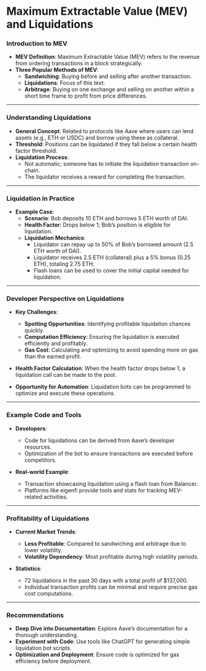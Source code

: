 
# Maximum Extractable Value (MEV) and Liquidations

  

### Introduction to MEV

  

-   **MEV Definition**: Maximum Extractable Value (MEV) refers to the revenue from ordering transactions in a block strategically.
-   **Three Popular Methods of MEV**:
    -   **Sandwiching**: Buying before and selling after another transaction.
    -   **Liquidations**: Focus of this text.
    -   **Arbitrage**: Buying on one exchange and selling on another within a short time frame to profit from price differences.

  

----------

  

### Understanding Liquidations

  

-   **General Concept**: Related to protocols like Aave where users can lend assets (e.g., ETH or USDC) and borrow using these as collateral.
-   **Threshold**: Positions can be liquidated if they fall below a certain health factor threshold.
-   **Liquidation Process**:
    -   Not automatic; someone has to initiate the liquidation transaction on-chain.
    -   The liquidator receives a reward for completing the transaction.

  

----------

  

### Liquidation in Practice

  

-   **Example Case**:
    -   **Scenario**: Bob deposits 10 ETH and borrows 5 ETH worth of DAI.
    -   **Health Factor**: Drops below 1; Bob’s position is eligible for liquidation.
    -   **Liquidation Mechanics**:
        -   Liquidator can repay up to 50% of Bob’s borrowed amount (2.5 ETH worth of DAI).
        -   Liquidator receives 2.5 ETH (collateral) plus a 5% bonus (0.25 ETH), totaling 2.75 ETH.
        -   Flash loans can be used to cover the initial capital needed for liquidation.

  

----------

  

### Developer Perspective on Liquidations

  

-   **Key Challenges**:
    
    -   **Spotting Opportunities**: Identifying profitable liquidation chances quickly.
    -   **Computation Efficiency**: Ensuring the liquidation is executed efficiently and profitably.
    -   **Gas Cost**: Calculating and optimizing to avoid spending more on gas than the earned profit.
-   **Health Factor Calculation**: When the health factor drops below 1, a liquidation call can be made to the pool.
    
-   **Opportunity for Automation**: Liquidation bots can be programmed to optimize and execute these operations.
    

  

----------

  

### Example Code and Tools

  

-   **Developers**:
    
    -   Code for liquidations can be derived from Aave’s developer resources.
    -   Optimization of the bot to ensure transactions are executed before competitors.
-   **Real-world Example**:
    
    -   Transaction showcasing liquidation using a flash loan from Balancer.
    -   Platforms like eigenfi provide tools and stats for tracking MEV-related activities.

  

----------

  

### Profitability of Liquidations

  

-   **Current Market Trends**:
    
    -   **Less Profitable**: Compared to sandwiching and arbitrage due to lower volatility.
    -   **Volatility Dependency**: Most profitable during high volatility periods.
-   **Statistics**:
    
    -   72 liquidations in the past 30 days with a total profit of $137,000.
    -   Individual transaction profits can be minimal and require precise gas cost computations.

  

----------

  

### Recommendations

  

-   **Deep Dive into Documentation**: Explore Aave’s documentation for a thorough understanding.
-   **Experiment with Code**: Use tools like ChatGPT for generating simple liquidation bot scripts.
-   **Optimization and Deployment**: Ensure code is optimized for gas efficiency before deployment.

  